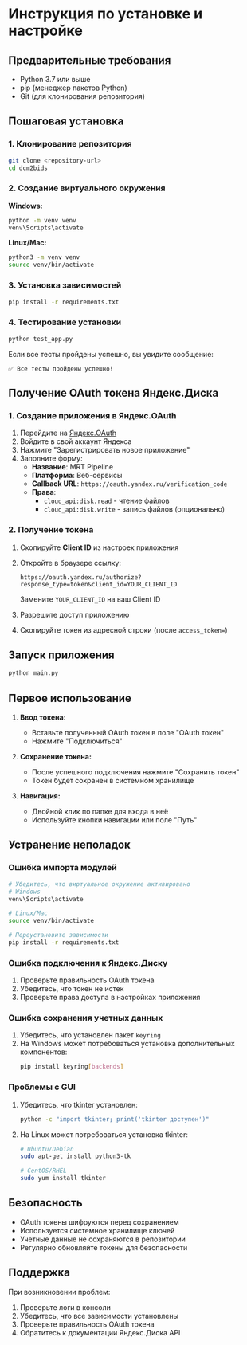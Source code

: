 # Инструкция по установке и настройке

## Предварительные требования

- Python 3.7 или выше
- pip (менеджер пакетов Python)
- Git (для клонирования репозитория)

## Пошаговая установка

### 1. Клонирование репозитория

```bash
git clone <repository-url>
cd dcm2bids
```

### 2. Создание виртуального окружения

**Windows:**
```bash
python -m venv venv
venv\Scripts\activate
```

**Linux/Mac:**
```bash
python3 -m venv venv
source venv/bin/activate
```

### 3. Установка зависимостей

```bash
pip install -r requirements.txt
```

### 4. Тестирование установки

```bash
python test_app.py
```

Если все тесты пройдены успешно, вы увидите сообщение:
```
✅ Все тесты пройдены успешно!
```

## Получение OAuth токена Яндекс.Диска

### 1. Создание приложения в Яндекс.OAuth

1. Перейдите на [Яндекс.OAuth](https://oauth.yandex.ru/)
2. Войдите в свой аккаунт Яндекса
3. Нажмите "Зарегистрировать новое приложение"
4. Заполните форму:
   - **Название**: MRT Pipeline
   - **Платформа**: Веб-сервисы
   - **Callback URL**: `https://oauth.yandex.ru/verification_code`
   - **Права**: 
     - `cloud_api:disk.read` - чтение файлов
     - `cloud_api:disk.write` - запись файлов (опционально)

### 2. Получение токена

1. Скопируйте **Client ID** из настроек приложения
2. Откройте в браузере ссылку:
   ```
   https://oauth.yandex.ru/authorize?response_type=token&client_id=YOUR_CLIENT_ID
   ```
   Замените `YOUR_CLIENT_ID` на ваш Client ID

3. Разрешите доступ приложению
4. Скопируйте токен из адресной строки (после `access_token=`)

## Запуск приложения

```bash
python main.py
```

## Первое использование

1. **Ввод токена:**
   - Вставьте полученный OAuth токен в поле "OAuth токен"
   - Нажмите "Подключиться"

2. **Сохранение токена:**
   - После успешного подключения нажмите "Сохранить токен"
   - Токен будет сохранен в системном хранилище

3. **Навигация:**
   - Двойной клик по папке для входа в неё
   - Используйте кнопки навигации или поле "Путь"

## Устранение неполадок

### Ошибка импорта модулей

```bash
# Убедитесь, что виртуальное окружение активировано
# Windows
venv\Scripts\activate

# Linux/Mac
source venv/bin/activate

# Переустановите зависимости
pip install -r requirements.txt
```

### Ошибка подключения к Яндекс.Диску

1. Проверьте правильность OAuth токена
2. Убедитесь, что токен не истек
3. Проверьте права доступа в настройках приложения

### Ошибка сохранения учетных данных

1. Убедитесь, что установлен пакет `keyring`
2. На Windows может потребоваться установка дополнительных компонентов:
   ```bash
   pip install keyring[backends]
   ```

### Проблемы с GUI

1. Убедитесь, что tkinter установлен:
   ```bash
   python -c "import tkinter; print('tkinter доступен')"
   ```

2. На Linux может потребоваться установка tkinter:
   ```bash
   # Ubuntu/Debian
   sudo apt-get install python3-tk
   
   # CentOS/RHEL
   sudo yum install tkinter
   ```

## Безопасность

- OAuth токены шифруются перед сохранением
- Используется системное хранилище ключей
- Учетные данные не сохраняются в репозитории
- Регулярно обновляйте токены для безопасности

## Поддержка

При возникновении проблем:

1. Проверьте логи в консоли
2. Убедитесь, что все зависимости установлены
3. Проверьте правильность OAuth токена
4. Обратитесь к документации Яндекс.Диска API 